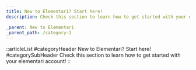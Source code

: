 ```yaml
---
title: New to Elementari? Start here!
description: Check this section to learn how to get started with your elementari account!

_parent: New to Elementari
_parent_path: /category-1
---
```


::articleList
#categoryHeader
New to Elementari? Start here!
#categorySubHeader
Check this section to learn how to get started with your elementari account!
::
